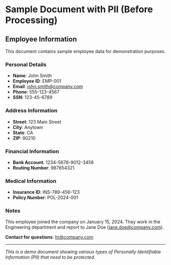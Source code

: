 # Sample Document with PII (Before Processing)

## Employee Information

This document contains sample employee data for demonstration purposes.

### Personal Details
- **Name**: John Smith
- **Employee ID**: EMP-001
- **Email**: john.smith@company.com
- **Phone**: 555-123-4567
- **SSN**: 123-45-6789

### Address Information
- **Street**: 123 Main Street
- **City**: Anytown
- **State**: CA
- **ZIP**: 90210

### Financial Information
- **Bank Account**: 1234-5678-9012-3456
- **Routing Number**: 987654321

### Medical Information
- **Insurance ID**: INS-789-456-123
- **Policy Number**: POL-2024-001

### Notes
This employee joined the company on January 15, 2024. They work in the Engineering department and report to Jane Doe (jane.doe@company.com).

**Contact for questions**: hr@company.com

---
*This is a demo document showing various types of Personally Identifiable Information (PII) that need to be protected.*
